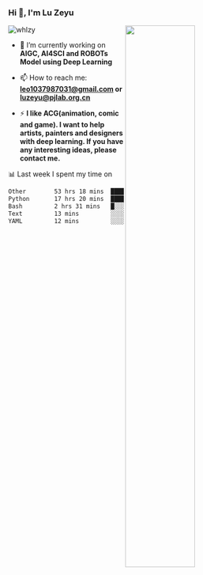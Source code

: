 ### Hi 👋, I'm Lu Zeyu

<img src="https://komarev.com/ghpvc/?username=whlzy&label=Profile%20views&color=0e75b6&style=flat" alt="whlzy" />
<img align="right" width="53%" src="https://github-readme-stats.vercel.app/api?username=whlzy&show_icons=true">

- 🔭 I’m currently working on **AIGC, AI4SCI and ROBOTs Model using Deep Learning**

- 📫 How to reach me: **leo1037987031@gmail.com or luzeyu@pjlab.org.cn**

- ⚡ **I like ACG(animation, comic and game). I want to help artists, painters and designers with deep learning. If you have any interesting ideas, please contact me.**

📊 Last week I spent my time on

<!--START_SECTION:waka-->

```txt
Other        53 hrs 18 mins  ██████████████████░░░░░░░   72.32 %
Python       17 hrs 20 mins  ██████░░░░░░░░░░░░░░░░░░░   23.53 %
Bash         2 hrs 31 mins   █░░░░░░░░░░░░░░░░░░░░░░░░   03.43 %
Text         13 mins         ░░░░░░░░░░░░░░░░░░░░░░░░░   00.32 %
YAML         12 mins         ░░░░░░░░░░░░░░░░░░░░░░░░░   00.28 %
```

<!--END_SECTION:waka-->

